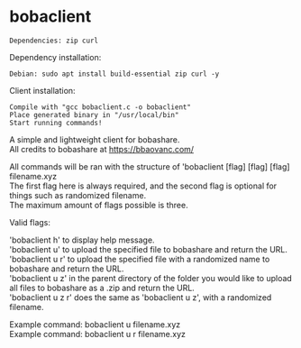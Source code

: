 # bobaclient
```
Dependencies: zip curl
```

Dependency installation:

```
Debian: sudo apt install build-essential zip curl -y
```

Client installation:
```
Compile with "gcc bobaclient.c -o bobaclient"
Place generated binary in "/usr/local/bin"
Start running commands!
```





A simple and lightweight client for bobashare.\
All credits to bobashare at https://bbaovanc.com/

All commands will be ran with the structure of 'bobaclient [flag] [flag] [flag] filename.xyz\
The first flag here is always required, and the second flag is optional for things such as randomized filename.\
The maximum amount of flags possible is three.

Valid flags:

'bobaclient h' to display help message.\
'bobaclient u' to upload the specified file to bobashare and return the URL.\
'bobaclient u r' to upload the specified file with a randomized name to bobashare and return the URL.\
'bobaclient u z' in the parent directory of the folder you would like to upload all files to bobashare as a .zip and return the URL.\
'bobaclient u z r' does the same as 'bobaclient u z', with a randomized filename.

Example command: bobaclient u filename.xyz\
Example command: bobaclient u r filename.xyz

